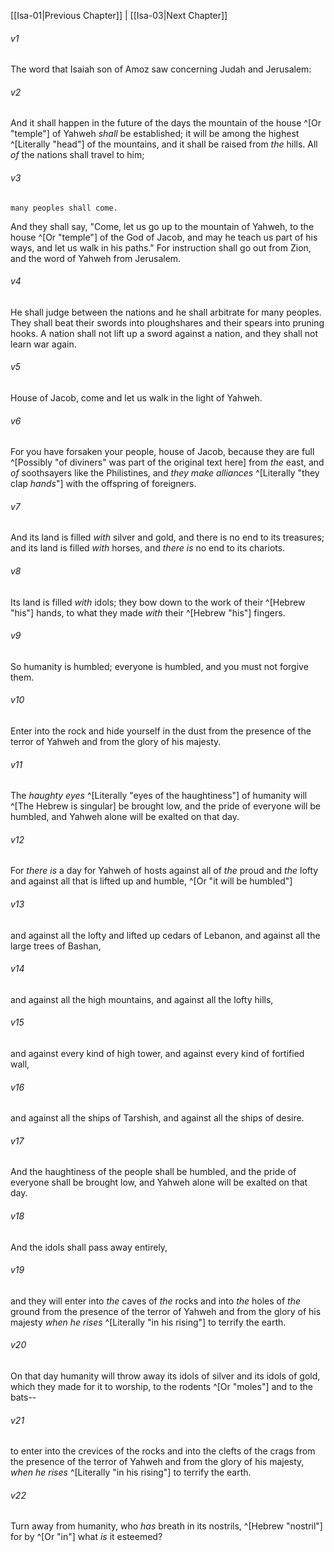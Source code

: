 ﻿---
aliases:
  - Isaiah 2
---

[[Isa-01|Previous Chapter]] | [[Isa-03|Next Chapter]]

###### v1
The word that Isaiah son of Amoz saw concerning Judah and Jerusalem:

###### v2
And it shall happen in the future of the days
the mountain of the house ^[Or "temple"] of Yahweh _shall_ be established;
it will be among the highest ^[Literally "head"] of the mountains,
and it shall be raised from _the_ hills.
All _of_ the nations shall travel to him;

###### v3
    many peoples shall come.
And they shall say,
"Come, let us go up to the mountain of Yahweh,
to the house ^[Or "temple"] of the God of Jacob,
and may he teach us part of his ways,
and let us walk in his paths."
For instruction shall go out from Zion,
and the word of Yahweh from Jerusalem.

###### v4
He shall judge between the nations
and he shall arbitrate for many peoples.
They shall beat their swords into ploughshares
and their spears into pruning hooks.
A nation shall not lift up a sword against a nation,
and they shall not learn war again.

###### v5
House of Jacob, come and let us walk in the light of Yahweh.

###### v6
For you have forsaken your people, house of Jacob,
because they are full ^[Possibly "of diviners" was part of the original text here] from _the_ east,
and _of_ soothsayers like the Philistines,
and _they make alliances_ ^[Literally "they clap _hands_"] with the offspring of foreigners.

###### v7
And its land is filled _with_ silver and gold,
and there is no end to its treasures;
and its land is filled _with_ horses,
and _there is_ no end to its chariots.

###### v8
Its land is filled _with_ idols;
they bow down to the work of their ^[Hebrew "his"] hands,
to what they made _with_ their ^[Hebrew "his"] fingers.

###### v9
So humanity is humbled;
everyone is humbled,
and you must not forgive them.

###### v10
Enter into the rock
and hide yourself in the dust
from the presence of the terror of Yahweh
and from the glory of his majesty.

###### v11
The _haughty eyes_ ^[Literally "eyes of the haughtiness"] of humanity will ^[The Hebrew is singular] be brought low,
and the pride of everyone will be humbled,
and Yahweh alone will be exalted on that day.

###### v12
For _there is_ a day for Yahweh of hosts
against all of _the_ proud and _the_ lofty
and against all that is lifted up and humble, ^[Or "it will be humbled"]

###### v13
and against all the lofty and lifted up cedars of Lebanon,
and against all the large trees of Bashan,

###### v14
and against all the high mountains,
and against all the lofty hills,

###### v15
and against every kind of high tower,
and against every kind of fortified wall,

###### v16
and against all the ships of Tarshish,
and against all the ships of desire.

###### v17
And the haughtiness of the people shall be humbled,
and the pride of everyone shall be brought low,
and Yahweh alone will be exalted on that day.

###### v18
And the idols shall pass away entirely,

###### v19
and they will enter into _the_ caves of _the_ rocks
and into _the_ holes of _the_ ground
from the presence of the terror of Yahweh
and from the glory of his majesty
_when he rises_ ^[Literally "in his rising"] to terrify the earth.

###### v20
On that day humanity will throw away its idols of silver
and its idols of gold,
which they made for it to worship,
to the rodents ^[Or "moles"] and to the bats--

###### v21
to enter into the crevices of the rocks
and into the clefts of the crags
from the presence of the terror of Yahweh
and from the glory of his majesty,
_when he rises_ ^[Literally "in his rising"] to terrify the earth.

###### v22
Turn away from humanity,
who _has_ breath in its nostrils, ^[Hebrew "nostril"]
for by ^[Or "in"] what _is_ it esteemed?